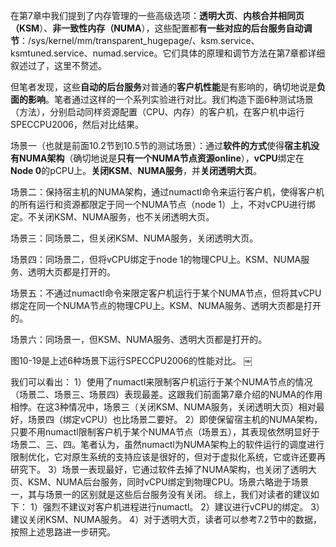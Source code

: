 
<!-- @import "[TOC]" {cmd="toc" depthFrom=1 depthTo=6 orderedList=false} -->

<!-- code_chunk_output -->



<!-- /code_chunk_output -->

在第7章中我们提到了内存管理的一些高级选项：**透明大页**、**内核合并相同页（KSM**）、**非一致性内存（NUMA**），这些配置都**有一些对应的后台服务自动调节**：/sys/kernel/mm/transparent\_hugepage/、ksm.service、ksmtuned.service、numad.service。它们具体的原理和调节方法在第7章都详细叙述过了，这里不赘述。

但笔者发现，这些**自动的后台服务**对普通的**客户机性能**是有影响的，确切地说是**负面的影响**。笔者通过这样的一个系列实验进行对比。我们构造下面6种测试场景（方法），分别启动同样资源配置（CPU、内存）的客户机，在客户机中运行SPECCPU2006，然后对比结果。

场景一（也就是前面10.2节到10.5节的测试场景）：通过**软件的方式**使得**宿主机没有NUMA架构**（确切地说是**只有一个NUMA节点资源online**），**vCPU**绑定在**Node 0**的pCPU上。**关闭KSM**、**NUMA服务**，并**关闭透明大页**。

场景二：保持宿主机的NUMA架构，通过numactl命令来运行客户机，使得客户机的所有运行和资源都限定于同一个NUMA节点（node 1）上，不对vCPU进行绑定。不关闭KSM、NUMA服务，也不关闭透明大页。

场景三：同场景二，但关闭KSM、NUMA服务，关闭透明大页。

场景四：同场景二，但将vCPU绑定于node 1的物理CPU上。KSM、NUMA服务、透明大页都是打开的。

场景五：不通过numactl命令来限定客户机运行于某个NUMA节点，但将其vCPU绑定在同一个NUMA节点的物理CPU上。KSM、NUMA服务、透明大页都是打开的。

场景六：同场景一，但KSM、NUMA服务、透明大页都是打开的。

图10\-19是上述6种场景下运行SPECCPU2006的性能对比。
￼

我们可以看出：
1）使用了numactl来限制客户机运行于某个NUMA节点的情况（场景二、场景三、场景四）表现最差。这跟我们前面第7章介绍的NUMA的作用相悖。在这3种情况中，场景三（关闭KSM、NUMA服务，关闭透明大页）相对最好，场景四（绑定vCPU）也比场景二要好。
2）即使保留宿主机的NUMA架构，只要不用numactl限制客户机于某个NUMA节点（场景五），其表现依然明显好于场景二、三、四。笔者认为，虽然numactl为NUMA架构上的软件运行的调度进行限制优化，它对原生系统的支持应该是很好的，但对于虚拟化系统，它或许还要再研究下。
3）场景一表现最好，它通过软件去掉了NUMA架构，也关闭了透明大页、KSM、NUMA后台服务，同时vCPU绑定到物理CPU。场景六略逊于场景一，其与场景一的区别就是这些后台服务没有关闭。
综上，我们对读者的建议如下：
1）强烈不建议对客户机进程进行numactl。
2）建议进行vCPU的绑定。
3）建议关闭KSM、NUMA服务。
4）对于透明大页，读者可以参考7.2节中的数据，按照上述思路进一步研究。